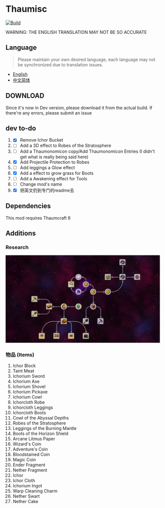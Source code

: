 # Thaumisc

 [![Build](https://github.com/KELETU66666/keletupack/actions/workflows/main.yml/badge.svg?branch=backport)](https://github.com/KELETU66666/keletupack/actions/workflows/main.yml)

WARNING: THE ENGLISH TRANSLATION MAY NOT BE SO ACCURATE

## Language
> Please maintain your own desired language, each language may not be synchronized due to translation issues.


- [English](./doc/en_us/README.md)
- [中文简体](../../README.md)

## DOWNLOAD
Since it's now in Dev version, please download it from the actual build. If there're any errors, please submit an issue

## dev to-do

1. - [x] Remove Ichor Bucket
2. - [ ] Add a 3D effect to Robes of the Stratosphere
3. - [ ] Add a Thaumonomicon copy/Add Thaumonomicon Entries (I didn't get what is really being said here)
4. - [x] Add Projectile Protection to Robes
5. - [ ] Add leggings a Glow effect
6. - [x] Add a effect to grow grass for Boots
7. - [ ] Add a Awakening effect for Tools
8. - [ ] Change mod's name
9. - [x] 把英文扔到专门的readme去

## Dependencies

This mod requires Thaumcraft 6

## Additions

### Research

![Research](./image/Research.png)

### 物品 (Items)

1. Ichor Block
2. Taint Meat
3. Ichorium Sword
4. Ichorium Axe
5. Ichorium Shovel
6. Ichorium Pickaxe
7. Ichorium Cowl
8. Ichorcloth Robe
9. Ichorcloth Leggings
10. Ichorcloth Boots
11. Cowl of the Abyssal Depths
12. Robes of the Stratosphere
13. Leggings of the Burning Mantle
14. Boots of the Horizon Shield
15. Arcane Litmus Paper
16. Wizard's Coin
17. Adventure's Coin
18. Bloodstained Coin
19. Magic Coin
20. Ender Fragment
21. Nether Fragment
22. Ichor
23. Ichor Cloth
24. Ichorium Ingot
25. Warp Cleaning Charm
26. Nether Swart
27. Nether Cake
